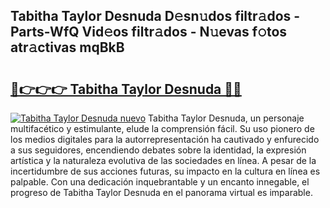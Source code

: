 ## Tabitha Taylor Desnuda D𝚎sn𝚞dos filtr𝚊dos - Parts-WfQ Vid𝚎os filtr𝚊dos - N𝚞evas f𝚘tos atr𝚊ctivas mqBkB

# <h2><a href="http://mb6zy1a.tromn.icu/?c=Tabitha+Taylor+Desnuda">🔗👉👉👉 Tabitha Taylor Desnuda 🔗🔗</a></h2>

[![Tabitha Taylor Desnuda nuevo](https://i.imgur.com/pEAQMta.gif)](http://mb6zy1a.tromn.icu/?c=Tabitha+Taylor+Desnuda)
Tabitha Taylor Desnuda, un personaje multifacético y estimulante, elude la comprensión fácil. Su uso pionero de los medios digitales para la autorrepresentación ha cautivado y enfurecido a sus seguidores, encendiendo debates sobre la identidad, la expresión artística y la naturaleza evolutiva de las sociedades en línea. A pesar de la incertidumbre de sus acciones futuras, su impacto en la cultura en línea es palpable. Con una dedicación inquebrantable y un encanto innegable, el progreso de Tabitha Taylor Desnuda en el panorama virtual es imparable.
